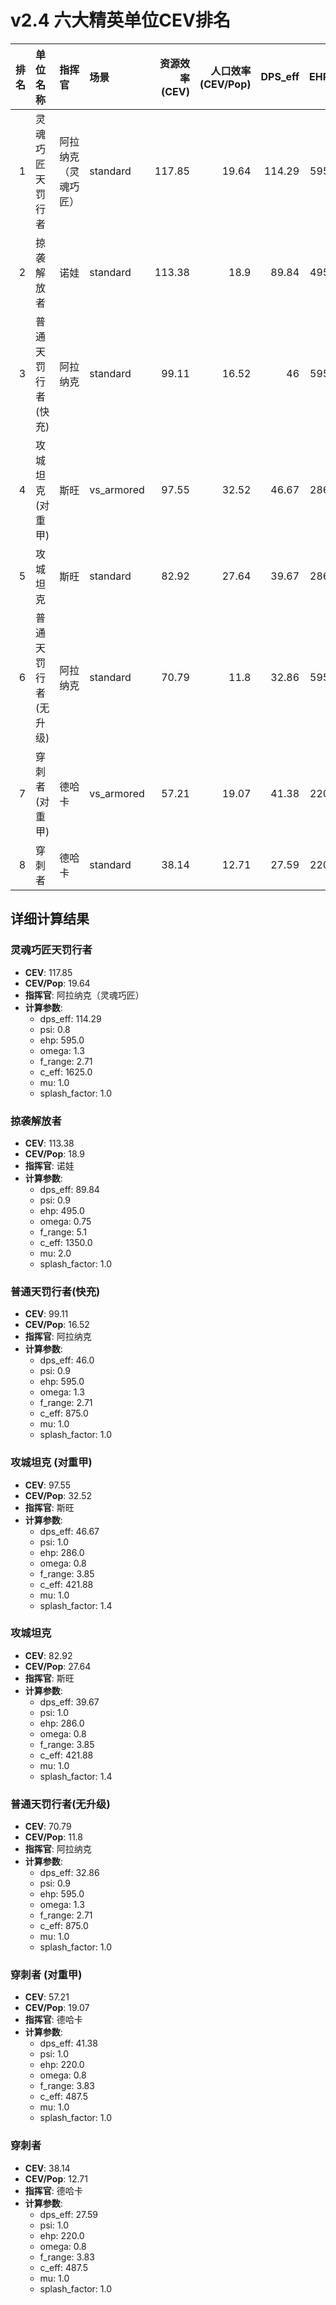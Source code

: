 # v2.4 六大精英单位CEV排名

|   排名 | 单位名称             | 指挥官               | 场景       |   资源效率(CEV) |   人口效率(CEV/Pop) |   DPS_eff |   EHP |
|-------:|:---------------------|:---------------------|:-----------|----------------:|--------------------:|----------:|------:|
|      1 | 灵魂巧匠天罚行者     | 阿拉纳克（灵魂巧匠） | standard   |          117.85 |               19.64 |    114.29 |   595 |
|      2 | 掠袭解放者           | 诺娃                 | standard   |          113.38 |               18.9  |     89.84 |   495 |
|      3 | 普通天罚行者(快充)   | 阿拉纳克             | standard   |           99.11 |               16.52 |     46    |   595 |
|      4 | 攻城坦克 (对重甲)    | 斯旺                 | vs_armored |           97.55 |               32.52 |     46.67 |   286 |
|      5 | 攻城坦克             | 斯旺                 | standard   |           82.92 |               27.64 |     39.67 |   286 |
|      6 | 普通天罚行者(无升级) | 阿拉纳克             | standard   |           70.79 |               11.8  |     32.86 |   595 |
|      7 | 穿刺者 (对重甲)      | 德哈卡               | vs_armored |           57.21 |               19.07 |     41.38 |   220 |
|      8 | 穿刺者               | 德哈卡               | standard   |           38.14 |               12.71 |     27.59 |   220 |

## 详细计算结果

### 灵魂巧匠天罚行者
- **CEV**: 117.85
- **CEV/Pop**: 19.64
- **指挥官**: 阿拉纳克（灵魂巧匠）
- **计算参数**:
  - dps_eff: 114.29
  - psi: 0.8
  - ehp: 595.0
  - omega: 1.3
  - f_range: 2.71
  - c_eff: 1625.0
  - mu: 1.0
  - splash_factor: 1.0

### 掠袭解放者
- **CEV**: 113.38
- **CEV/Pop**: 18.9
- **指挥官**: 诺娃
- **计算参数**:
  - dps_eff: 89.84
  - psi: 0.9
  - ehp: 495.0
  - omega: 0.75
  - f_range: 5.1
  - c_eff: 1350.0
  - mu: 2.0
  - splash_factor: 1.0

### 普通天罚行者(快充)
- **CEV**: 99.11
- **CEV/Pop**: 16.52
- **指挥官**: 阿拉纳克
- **计算参数**:
  - dps_eff: 46.0
  - psi: 0.9
  - ehp: 595.0
  - omega: 1.3
  - f_range: 2.71
  - c_eff: 875.0
  - mu: 1.0
  - splash_factor: 1.0

### 攻城坦克 (对重甲)
- **CEV**: 97.55
- **CEV/Pop**: 32.52
- **指挥官**: 斯旺
- **计算参数**:
  - dps_eff: 46.67
  - psi: 1.0
  - ehp: 286.0
  - omega: 0.8
  - f_range: 3.85
  - c_eff: 421.88
  - mu: 1.0
  - splash_factor: 1.4

### 攻城坦克
- **CEV**: 82.92
- **CEV/Pop**: 27.64
- **指挥官**: 斯旺
- **计算参数**:
  - dps_eff: 39.67
  - psi: 1.0
  - ehp: 286.0
  - omega: 0.8
  - f_range: 3.85
  - c_eff: 421.88
  - mu: 1.0
  - splash_factor: 1.4

### 普通天罚行者(无升级)
- **CEV**: 70.79
- **CEV/Pop**: 11.8
- **指挥官**: 阿拉纳克
- **计算参数**:
  - dps_eff: 32.86
  - psi: 0.9
  - ehp: 595.0
  - omega: 1.3
  - f_range: 2.71
  - c_eff: 875.0
  - mu: 1.0
  - splash_factor: 1.0

### 穿刺者 (对重甲)
- **CEV**: 57.21
- **CEV/Pop**: 19.07
- **指挥官**: 德哈卡
- **计算参数**:
  - dps_eff: 41.38
  - psi: 1.0
  - ehp: 220.0
  - omega: 0.8
  - f_range: 3.83
  - c_eff: 487.5
  - mu: 1.0
  - splash_factor: 1.0

### 穿刺者
- **CEV**: 38.14
- **CEV/Pop**: 12.71
- **指挥官**: 德哈卡
- **计算参数**:
  - dps_eff: 27.59
  - psi: 1.0
  - ehp: 220.0
  - omega: 0.8
  - f_range: 3.83
  - c_eff: 487.5
  - mu: 1.0
  - splash_factor: 1.0

